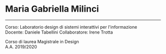 # Maria Gabriella Milinci

------------------------------------------------------------------------------------

Corso: Laboratorio design di sistemi interattivi per l'informazione  
Docente: Daniele Tabellini 
Collaboratore: Irene Trotta 

Corso di laurea Magistrale in Design  
A.A. 2019/2020
